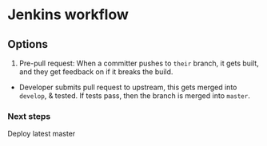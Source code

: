 # Jenkins workflow

## Options
1. Pre-pull request: When a committer pushes to `their` branch, it gets built, and 
   they get feedback on if it breaks the build.

-  Developer submits pull request to upstream, this gets merged into `develop`,
   & tested. If tests pass, then the branch is merged into `master`.


### Next steps
Deploy latest master 
